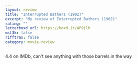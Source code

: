 ```yaml
---
layout: review
title: "Interrupted Bathers (1902)"
excerpt: "My review of Interrupted Bathers (1902)"
rating: ""
letterboxd_url: https://boxd.it/4P9jlh
mst3k: false
rifftrax: false
category: movie-review
---
```


4.4 on IMDb, can't see anything with those barrels in the way
